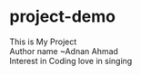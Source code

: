 # project-demo
This is My Project
<br>
Author name ~Adnan Ahmad
<br>
Interest in Coding
love in singing 
